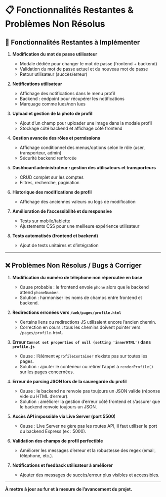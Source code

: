 # 📋 Fonctionnalités Restantes & Problèmes Non Résolus

## 🚧 Fonctionnalités Restantes à Implémenter

1. **Modification du mot de passe utilisateur**
   - Modale dédiée pour changer le mot de passe (frontend + backend)
   - Validation du mot de passe actuel et du nouveau mot de passe
   - Retour utilisateur (succès/erreur)

2. **Notifications utilisateur**
   - Affichage des notifications dans le menu profil
   - Backend : endpoint pour récupérer les notifications
   - Marquage comme lues/non lues

3. **Upload et gestion de la photo de profil**
   - Ajout d’un champ pour uploader une image dans la modale profil
   - Stockage côté backend et affichage côté frontend

4. **Gestion avancée des rôles et permissions**
   - Affichage conditionnel des menus/options selon le rôle (user, transporteur, admin)
   - Sécurité backend renforcée

5. **Dashboard administrateur : gestion des utilisateurs et transporteurs**
   - CRUD complet sur les comptes
   - Filtres, recherche, pagination

6. **Historique des modifications de profil**
   - Affichage des anciennes valeurs ou logs de modification

7. **Amélioration de l’accessibilité et du responsive**
   - Tests sur mobile/tablette
   - Ajustements CSS pour une meilleure expérience utilisateur

8. **Tests automatisés (frontend et backend)**
   - Ajout de tests unitaires et d’intégration

---

## ❌ Problèmes Non Résolus / Bugs à Corriger

1. **Modification du numéro de téléphone non répercutée en base**
   - Cause probable : le frontend envoie `phone` alors que le backend attend `phoneNumber`.
   - Solution : harmoniser les noms de champs entre frontend et backend.

2. **Redirections erronées vers `/web/pages/profile.html`**
   - Certains liens ou redirections JS utilisaient encore l’ancien chemin.
   - Correction en cours : tous les chemins doivent pointer vers `/pages/profile.html`.

3. **Erreur `Cannot set properties of null (setting 'innerHTML')` dans `profile.js`**
   - Cause : l’élément `#profileContainer` n’existe pas sur toutes les pages.
   - Solution : ajouter le conteneur ou retirer l’appel à `renderProfile()` sur les pages concernées.

4. **Erreur de parsing JSON lors de la sauvegarde du profil**
   - Cause : le backend ne renvoie pas toujours un JSON valide (réponse vide ou HTML d’erreur).
   - Solution : améliorer la gestion d’erreur côté frontend et s’assurer que le backend renvoie toujours un JSON.

5. **Accès API impossible via Live Server (port 5500)**
   - Cause : Live Server ne gère pas les routes API, il faut utiliser le port du backend Express (ex : 5000).

6. **Validation des champs de profil perfectible**
   - Améliorer les messages d’erreur et la robustesse des regex (email, téléphone, etc.).

7. **Notifications et feedback utilisateur à améliorer**
   - Ajouter des messages de succès/erreur plus visibles et accessibles.

---

**À mettre à jour au fur et à mesure de l’avancement du projet.** 